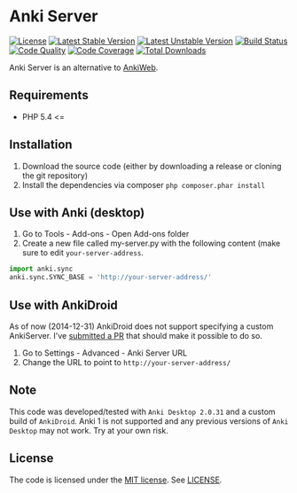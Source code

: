# Anki Server

[![License](https://poser.pugx.org/tomzx/anki-server/license.svg)](https://packagist.org/packages/tomzx/anki-server)
[![Latest Stable Version](https://poser.pugx.org/tomzx/anki-server/v/stable.svg)](https://packagist.org/packages/tomzx/anki-server)
[![Latest Unstable Version](https://poser.pugx.org/tomzx/anki-server/v/unstable.svg)](https://packagist.org/packages/tomzx/anki-server)
[![Build Status](https://img.shields.io/travis/tomzx/anki-server.svg)](https://travis-ci.org/tomzx/anki-server)
[![Code Quality](https://img.shields.io/scrutinizer/g/tomzx/anki-server.svg)](https://scrutinizer-ci.com/g/tomzx/anki-server/code-structure)
[![Code Coverage](https://img.shields.io/scrutinizer/coverage/g/tomzx/anki-server.svg)](https://scrutinizer-ci.com/g/tomzx/anki-server)
[![Total Downloads](https://img.shields.io/packagist/dt/tomzx/anki-server.svg)](https://packagist.org/packages/tomzx/anki-server)

Anki Server is an alternative to [AnkiWeb](https://ankiweb.net/).


## Requirements

* PHP 5.4 <=

## Installation

1. Download the source code (either by downloading a release or cloning the git repository)
2. Install the dependencies via composer `php composer.phar install`

## Use with Anki (desktop)

1. Go to Tools - Add-ons - Open Add-ons folder
2. Create a new file called my-server.py with the following content (make sure to edit `your-server-address`.

```python
import anki.sync
anki.sync.SYNC_BASE = 'http://your-server-address/'
```

## Use with AnkiDroid

As of now (2014-12-31) AnkiDroid does not support specifying a custom AnkiServer. I've [submitted a PR](https://github.com/ankidroid/Anki-Android/pull/680) that should make it possible to do so.

1. Go to Settings - Advanced - Anki Server URL
2. Change the URL to point to `http://your-server-address/`

## Note

This code was developed/tested with `Anki Desktop 2.0.31` and a custom build of `AnkiDroid`. Anki 1 is not supported and any previous versions of `Anki Desktop` may not work. Try at your own risk.

## License

The code is licensed under the [MIT license](http://choosealicense.com/licenses/mit/). See [LICENSE](LICENSE).